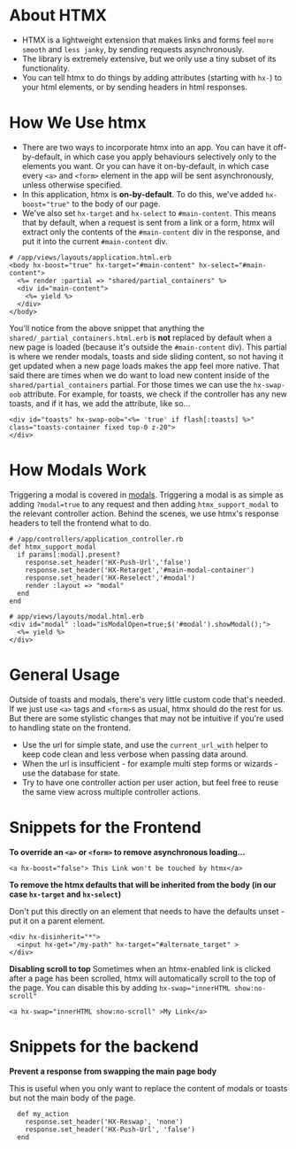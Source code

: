 # About HTMX

- HTMX is a lightweight extension that makes links and forms feel `more smooth` and `less janky`, by sending requests asynchronously.  
- The library is extremely extensive, but we only use a tiny subset of its functionality.
- You can tell htmx to do things by adding attributes (starting with `hx-`) to your html elements, or by sending headers in html responses.

# How We Use htmx

- There are two ways to incorporate htmx into an app. You can have it off-by-default, in which case you apply behaviours selectively only to the elements you want. Or you can have it on-by-default, in which case every `<a>` and `<form>` element in the app will be sent asynchronously, unless otherwise specified.
- In this application, htmx is **on-by-default**. To do this, we've added `hx-boost="true"` to the body of our page.
- We've also set `hx-target` and `hx-select` to `#main-content`. This means that by default, when a request is sent from a link or a form, htmx will extract only the contents of the `#main-content` div in the response, and put it into the current `#main-content` div.

```
# /app/views/layouts/application.html.erb
<body hx-boost="true" hx-target="#main-content" hx-select="#main-content">
  <%= render :partial => "shared/partial_containers" %>
  <div id="main-content">
    <%= yield %>
  </div>
</body>
```



You'll notice from the above snippet that anything the `shared/_partial_containers.html.erb` is **not** replaced by default when a new page is loaded (because it's outside the `#main-content` div). This partial is where we render modals, toasts and side sliding content, so not having it get updated when a new page loads makes the app feel more native. That said there are times when we do want to load new content inside of the `shared/partial_containers` partial. For those times we can use the `hx-swap-oob` attribute. For example, for toasts, we check if the controller has any new toasts, and if it has, we add the attribute, like so...

```
<div id="toasts" hx-swap-oob="<%= 'true' if flash[:toasts] %>" class="toasts-container fixed top-0 z-20">
</div>

```

# How Modals Work

Triggering a modal is covered in [modals](docs?file=modals.md). Triggering a modal is as simple as adding `?modal=true` to any request and then adding `htmx_support_modal` to the relevant controller action. Behind the scenes, we use htmx's response headers to tell the frontend what to do.

```
# /app/controllers/application_controller.rb
def htmx_support_modal
  if params[:modal].present?
    response.set_header('HX-Push-Url','false')
    response.set_header('HX-Retarget','#main-modal-container')
    response.set_header('HX-Reselect','#modal')
    render :layout => "modal"
  end
end
```

```
# app/views/layouts/modal.html.erb
<div id="modal" :load="isModalOpen=true;$('#modal').showModal();">
  <%= yield %>
</div>
```



# General Usage

Outside of toasts and modals, there's very little custom code that's needed. If we just use `<a>` tags and `<form>`s as usual, htmx should do the rest for us. But there are some stylistic changes that may not be intuitive if you're used to handling state on the frontend.

- Use the url for simple state, and use the `current_url_with` helper to keep code clean and less verbose when passing data around.
- When the url is insufficient - for example multi step forms or wizards - use the database for state.
- Try to have one controller action per user action, but feel free to reuse the same view across multiple controller actions.

# Snippets for the Frontend

**To override an `<a>` or `<form>` to remove asynchronous loading...**

```
<a hx-boost="false"> This Link won't be touched by htmx</a>
```

**To remove the htmx defaults that will be inherited from the body (in our case `hx-target` and `hx-select`)**

Don't put this directly on an element that needs to have the defaults unset - put it on a parent element.

```
<div hx-disinherit="*">
  <input hx-get="/my-path" hx-target="#alternate_target" >
</div>

```

**Disabling scroll to top**
Sometimes when an htmx-enabled link is clicked after a page has been scrolled, htmx will automatically scroll to the top of the page. You can disable this by adding `hx-swap="innerHTML show:no-scroll"`

```
<a hx-swap="innerHTML show:no-scroll" >My Link</a>
```

# Snippets for the backend

**Prevent a response from swapping the main page body**

This is useful when you only want to replace the content of modals or toasts but not the main body of the page. 

```
  def my_action
    response.set_header('HX-Reswap', 'none')
    response.set_header('HX-Push-Url', 'false')
  end
```


